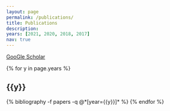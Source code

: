 ```yaml
---
layout: page
permalink: /publications/
title: Publications
description: 
years: [2021, 2020, 2018, 2017]
nav: true
---
```

[GooGle Scholar](https://scholar.google.com/citations?user=8RH6-hkAAAAJ&hl=zh-CN)

<div class="publications">

{% for y in page.years %}
  <h2 class="year">{{y}}</h2>
  {% bibliography -f papers -q @*[year={{y}}]* %}
{% endfor %}

</div>
